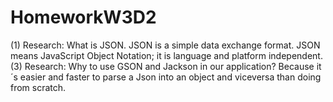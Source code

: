 # HomeworkW3D2

(1) Research: What is JSON.
JSON is a simple data exchange format.  JSON means JavaScript Object Notation; it is language and platform independent.
(3) Research: Why to use GSON and Jackson in our application?
Because it´s easier and faster to parse a Json into an object and viceversa than doing from scratch.
